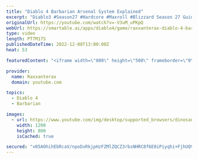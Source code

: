 ```yaml
---
title: "Diablo 4 Barbarian Arsenal System Explained"
excerpt: "Diablo3 #Season27 #Hardcore #Maxroll #Blizzard Season 27 Guides: Leveling Guide (All Classes) ..."
originalUrl: https://youtube.com/watch?v=-V3uM_uPKpQ
webUrl: https://smartable.ai/apps/diablo4/game/raxxanterax-diablo-4-barbarian-arsenal-system-explained/
type: video
length: PT7M17S
publishedDateTime: 2022-12-08T13:00:00Z
heat: 53

featuredContent: "<iframe width=\"800\" height=\"500\" frameborder=\"0\" src=\"https://www.youtube.com/embed/-V3uM_uPKpQ\" allow=\"accelerometer; autoplay; encrypted-media; gyroscope; picture-in-picture\" allowfullscreen></iframe>"

provider:
  name: Raxxanterax
  domain: youtube.com

topics:
  - Diablo 4
  - Barbarian

images:
  - url: https://www.youtube.com/img/desktop/supported_browsers/dinosaur.png
    width: 1200
    height: 800
    isCached: true

secured: "v05AOhihEbRcaV/npoDxRkjpHzFZMlZQCZ3rbsNHRC8f6E0iPiyqhi+FjhUQVKWHteZj65ZsbQSCt8rWRlNhjcmNWsCu0cJAYr1ym+ECSWMuFfkBC4A7j/W36GuiZFsDBKvcOc42yuTl8VkWPnx4KKWgtiig3WOyhP3plY82JUfZTRlHKRRD9+XRbnURMeFpQdTqweU2x9L80qbQomfVsXvUUdRgcPzUhvb5JEeaQ+KTbX+zXfeu70KTGYZRUZTsqTn8R0spkSzxUPjBJIuqHgK+1c937+7pXOYPAXjvTCGUr/tYQlOjwHT5AN9Wp8hTsXM27DLOLbAs0D4iJdKRAPGhwO3AqEsnoKoMtM1mVl2Jm85CuB2Avp10DdjlYOJGsrVlcdR/wKMKLOTJAfnF0PuGOuB7VHo6q0SFyHG7ldE=;4jK2WLZO/ltXdcoGTWUkGw=="
---
```


